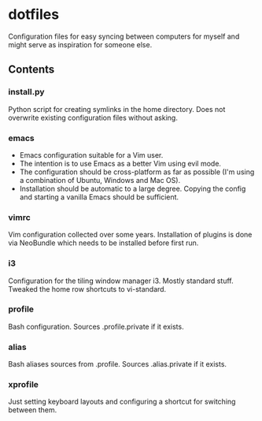 # dotfiles
Configuration files for easy syncing between computers for myself and might serve as inspiration for someone else.


## Contents

### install.py
Python script for creating symlinks in the home directory. Does not overwrite existing configuration files without asking.

### emacs
* Emacs configuration suitable for a Vim user.
* The intention is to use Emacs as a better Vim using evil mode.
* The configuration should be cross-platform as far as possible (I'm using a combination of Ubuntu, Windows and Mac OS).
* Installation should be automatic to a large degree. Copying the config and starting a vanilla Emacs should be sufficient.

### vimrc
Vim configuration collected over some years. Installation of plugins is done via NeoBundle which needs to be installed before first run.

### i3
Configuration for the tiling window manager i3. Mostly standard stuff. Tweaked the home row shortcuts to vi-standard.

### profile
Bash configuration. Sources .profile.private if it exists.

### alias
Bash aliases sources from .profile.
Sources .alias.private if it exists.

### xprofile
Just setting keyboard layouts and configuring a shortcut for switching between them.

